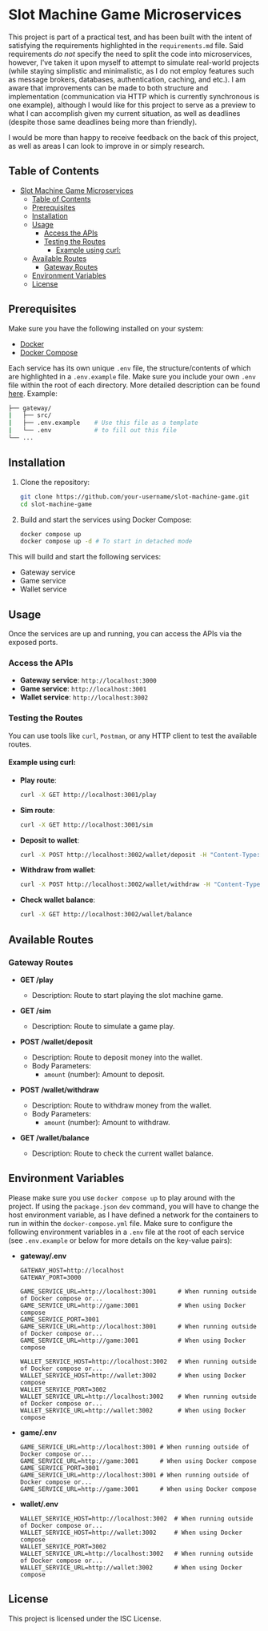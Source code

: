 # Slot Machine Game Microservices

This project is part of a practical test, and has been built with the intent of satisfying the requirements highlighted in the `requirements.md` file. Said requirements _do not_ specify the need to split the code into microservices, however, I've taken it upon myself to attempt to simulate real-world projects (while staying simplistic and minimalistic, as I do not employ features such as message brokers, databases, authentication, caching, and etc.). I am aware that improvements can be made to both structure and implementation (communication via HTTP which is currently synchronous is one example), although I would like for this project to serve as a preview to what I can accomplish given my current situation, as well as deadlines (despite those same deadlines being more than friendly).

I would be more than happy to receive feedback on the back of this project, as well as areas I can look to improve in or simply research.

## Table of Contents

- [Slot Machine Game Microservices](#slot-machine-game-microservices)
  - [Table of Contents](#table-of-contents)
  - [Prerequisites](#prerequisites)
  - [Installation](#installation)
  - [Usage](#usage)
    - [Access the APIs](#access-the-apis)
    - [Testing the Routes](#testing-the-routes)
      - [Example using curl:](#example-using-curl)
  - [Available Routes](#available-routes)
    - [Gateway Routes](#gateway-routes)
  - [Environment Variables](#environment-variables)
  - [License](#license)

## Prerequisites

Make sure you have the following installed on your system:

- [Docker](https://docs.docker.com/get-docker/)
- [Docker Compose](https://docs.docker.com/compose/)

Each service has its own unique `.env` file, the structure/contents of which are highlighted in a `.env.example` file. Make sure you include your own `.env` file within the root of each directory. More detailed description can be found [here](#environment-variables). Example:

```bash
├── gateway/
|   ├── src/
|   ├── .env.example    # Use this file as a template
|   └── .env            # to fill out this file
└── ...

```

## Installation

1. Clone the repository:

   ```sh
   git clone https://github.com/your-username/slot-machine-game.git
   cd slot-machine-game
   ```

2. Build and start the services using Docker Compose:
   ```sh
   docker compose up
   docker compose up -d # To start in detached mode
   ```

This will build and start the following services:

- Gateway service
- Game service
- Wallet service

## Usage

Once the services are up and running, you can access the APIs via the exposed ports.

### Access the APIs

- **Gateway service**: `http://localhost:3000`
- **Game service**: `http://localhost:3001`
- **Wallet service**: `http://localhost:3002`

### Testing the Routes

You can use tools like `curl`, `Postman`, or any HTTP client to test the available routes.

#### Example using curl:

- **Play route**:

  ```sh
  curl -X GET http://localhost:3001/play
  ```

- **Sim route**:

  ```sh
  curl -X GET http://localhost:3001/sim
  ```

- **Deposit to wallet**:

  ```sh
  curl -X POST http://localhost:3002/wallet/deposit -H "Content-Type: application/json" -d '{"amount": 100}'
  ```

- **Withdraw from wallet**:

  ```sh
  curl -X POST http://localhost:3002/wallet/withdraw -H "Content-Type: application/json" -d '{"amount": 50}'
  ```

- **Check wallet balance**:
  ```sh
  curl -X GET http://localhost:3002/wallet/balance
  ```

## Available Routes

### Gateway Routes

- **GET /play**

  - Description: Route to start playing the slot machine game.

- **GET /sim**

  - Description: Route to simulate a game play.

- **POST /wallet/deposit**

  - Description: Route to deposit money into the wallet.
  - Body Parameters:
    - `amount` (number): Amount to deposit.

- **POST /wallet/withdraw**

  - Description: Route to withdraw money from the wallet.
  - Body Parameters:
    - `amount` (number): Amount to withdraw.

- **GET /wallet/balance**
  - Description: Route to check the current wallet balance.

## Environment Variables

Please make sure you use `docker compose up` to play around with the project. If using the `package.json` `dev` command, you will have to change the host environment variable, as I have defined a network for the containers to run in within the `docker-compose.yml` file. Make sure to configure the following environment variables in a `.env` file at the root of each service (see `.env.example` or below for more details on the key-value pairs):

- **gateway/.env**

  ```env
  GATEWAY_HOST=http://localhost
  GATEWAY_PORT=3000

  GAME_SERVICE_URL=http://localhost:3001      # When running outside of Docker compose or...
  GAME_SERVICE_URL=http://game:3001           # When using Docker compose
  GAME_SERVICE_PORT=3001
  GAME_SERVICE_URL=http://localhost:3001      # When running outside of Docker compose or...
  GAME_SERVICE_URL=http://game:3001           # When using Docker compose

  WALLET_SERVICE_HOST=http://localhost:3002   # When running outside of Docker compose or...
  WALLET_SERVICE_HOST=http://wallet:3002      # When using Docker compose
  WALLET_SERVICE_PORT=3002
  WALLET_SERVICE_URL=http://localhost:3002    # When running outside of Docker compose or...
  WALLET_SERVICE_URL=http://wallet:3002       # When using Docker compose
  ```

- **game/.env**

  ```env
  GAME_SERVICE_URL=http://localhost:3001 # When running outside of Docker compose or...
  GAME_SERVICE_URL=http://game:3001      # When using Docker compose
  GAME_SERVICE_PORT=3001
  GAME_SERVICE_URL=http://localhost:3001 # When running outside of Docker compose or...
  GAME_SERVICE_URL=http://game:3001      # When using Docker compose
  ```

- **wallet/.env**

  ```env
  WALLET_SERVICE_HOST=http://localhost:3002  # When running outside of Docker compose or...
  WALLET_SERVICE_HOST=http://wallet:3002     # When using Docker compose
  WALLET_SERVICE_PORT=3002
  WALLET_SERVICE_URL=http://localhost:3002   # When running outside of Docker compose or...
  WALLET_SERVICE_URL=http://wallet:3002      # When using Docker compose
  ```

## License

This project is licensed under the ISC License.

```

```

